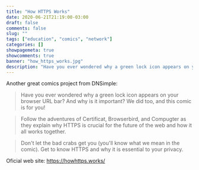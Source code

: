 ```yaml
---
title: "How HTTPS Works"
date: 2020-06-21T21:19:00-03:00
draft: false 
comments: false 
slug: "" 
tags: ["education", "comics", "network"]
categories: []
showpagemeta: true
showcomments: true
banner: "how_https_works.jpg"
description: "Have you ever wondered why a green lock icon appears on your browser URL bar? And why is it important? We did too, and this comic is for you!"
---
```


Another great comics project from DNSimple:

> Have you ever wondered why a green lock icon appears on your browser URL bar? And why is it important? We did too, and this comic is for you!

> Follow the adventures of Certificat, Browserbird, and Compugter as they explain why HTTPS is crucial for the future of the web and how it all works together.

> Don't let the bad crabs get you (you'll know what we mean in the comic). Get to know HTTPS and why it is essential to your privacy.

Oficial web site: https://howhttps.works/

